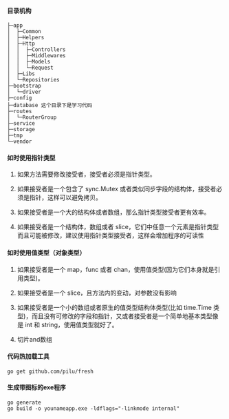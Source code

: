 #### 目录机构
```
├─app
│  ├─Common
│  ├─Helpers
│  ├─Http
│  │  ├─Controllers
│  │  ├─Middlewares
│  │  ├─Models
│  │  └─Request
│  ├─Libs
│  └─Repositories
├─bootstrap
│  └─driver
├─config
├─database 这个目录下是学习代码
├─routes
│  └─RouterGroup
├─service
├─storage
├─tmp
└─vendor
```

####  如时使用指针类型

1. 如果方法需要修改接受者，接受者必须是指针类型。

2. 如果接受者是一个包含了 sync.Mutex 或者类似同步字段的结构体，接受者必须是指针，这样可以避免拷贝。

3. 如果接受者是一个大的结构体或者数组，那么指针类型接受者更有效率。

4. 如果接受者是一个结构体，数组或者 slice，它们中任意一个元素是指针类型而且可能被修改，建议使用指针类型接受者，这样会增加程序的可读性
#### 如时使用值类型（对象类型）
1. 如果接受者是一个 map，func 或者 chan，使用值类型(因为它们本身就是引用类型)。

2. 如果接受者是一个 slice，且方法内的变动，对参数没有影响

3. 如果接受者是一个小的数组或者原生的值类型结构体类型(比如 time.Time 类型)，而且没有可修改的字段和指针，又或者接受者是一个简单地基本类型像是 int 和 string，使用值类型就好了。

4. 切片and数组

#### 代码热加载工具
```
go get github.com/pilu/fresh
```
#### 生成带图标的exe程序
```
go generate
go build -o younameapp.exe -ldflags="-linkmode internal"
```